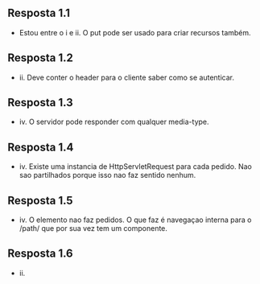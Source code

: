 
## Resposta 1.1
- Estou entre o i e ii. O put pode ser usado para criar recursos também.

## Resposta 1.2
- ii. Deve conter o header para o cliente saber como se autenticar.

## Resposta 1.3
- iv. O servidor pode responder com qualquer media-type.

## Resposta 1.4
- iv. Existe uma instancia de HttpServletRequest para cada pedido. Nao sao partilhados porque isso nao faz sentido nenhum.

## Resposta 1.5

- iv. O elemento <Link> nao faz pedidos. O que faz é navegaçao interna para o /path/ que por sua vez tem um componente.

## Resposta 1.6
- ii.

